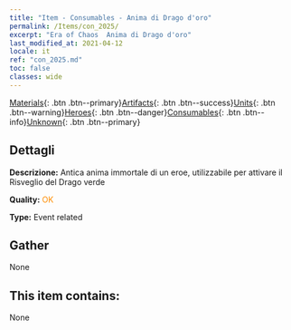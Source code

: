 ```yaml
---
title: "Item - Consumables - Anima di Drago d'oro"
permalink: /Items/con_2025/
excerpt: "Era of Chaos  Anima di Drago d'oro"
last_modified_at: 2021-04-12
locale: it
ref: "con_2025.md"
toc: false
classes: wide
---
```

 [Materials](/it/Items/){: .btn .btn--primary}[Artifacts](/it/Items/Artifacts/){: .btn .btn--success}[Units](/it/Items/Units/){: .btn .btn--warning}[Heroes](/it/Items/Heroes/){: .btn .btn--danger}[Consumables](/it/Items/Consumables/){: .btn .btn--info}[Unknown](/it/Items/Unknown/){: .btn .btn--primary}

## Dettagli
 **Descrizione:** Antica anima immortale di un eroe, utilizzabile per attivare il Risveglio del Drago verde

 **Quality:** <span style="color: #FF8C00">OK</span>

 **Type:** Event related

## Gather

  None

## This item contains:

  None

